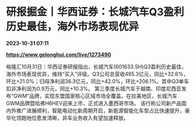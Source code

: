 # 研报掘金丨华西证券：长城汽车Q3盈利历史最佳，海外市场表现优异

**2023-10-31 07:11**

**https://www.gelonghui.com/live/1273490**

格隆汇10月31日｜华西证券研报指出，长城汽车(601633.SH)Q3盈利历史最佳，海外市场表现优异，维持“买入”评级。Q3公司总营收495.3亿元，同比+32.6%，环比+21.0%；归母净利润36.3亿元，同比+42.0%，环比+206.1%。其中Q3单车扣非净利润为0.9万元，同比+10.3%。 第三季度长城汽车于越南、印度尼西亚发布“GWM”品牌，实现东盟国家核心区域市场全覆盖。在拉美地区，长城汽车GWM品牌暨哈弗H6HEV迎来上市，正式进入墨西哥市场。 该行称公司新产品国内外推广进展顺利，智能电动化新周期开启，新能源智能化车型占比快速提升，豪华化领跑地位愈发清晰，非车业务收入有望加速释放。